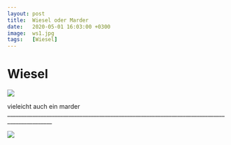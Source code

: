 ```yaml
---
layout: post
title:  Wiesel oder Marder
date:   2020-05-01 16:03:00 +0300
image:  ws1.jpg
tags:   [Wiesel]
---
```


# Wiesel

![]({{site.baseurl}}/img/00.jpg)

vieleicht auch ein marder ______________________________________________________________________________________________

![]({{site.baseurl}}/img/marten.jpg)